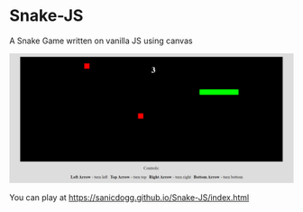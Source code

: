 # Snake-JS
A Snake Game written on vanilla JS using canvas

![screenshot](/screenshot.png "screenshot")

You can play at https://sanicdogg.github.io/Snake-JS/index.html
